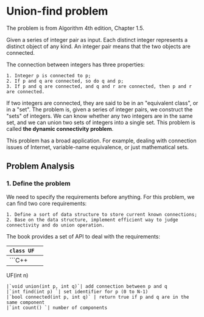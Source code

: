 Union-find problem
=========
The problem is from Algorithm 4th edition, Chapter 1.5.  
  
Given a series of integer pair as input. Each distinct integer represents a distinct object of any kind. 
An integer pair means that the two objects are connected. 
  
The connection between integers has three properties:  
```
1. Integer p is connected to p;
2. If p and q are connected, so do q and p;
3. If p and q are connected, and q and r are connected, then p and r are connected.
```

If two integers are connected, they are said to be in an "equivalent class", or in a "set". The problem is,
given a series of integer pairs, we construct the "sets" of integers. We can know whether any two integers are in the same set,
and we can union two sets of integers into a single set. This problem is called **the dynamic connectivity problem**.  

This problem has a broad application. For example, dealing with connection issues of Internet, variable-name equivalence, or just
mathematical sets.

## Problem Analysis  

### 1. Define the problem

We need to specify the requirements before anything. For this problem, we can find two core requirements:  
```
1. Define a sort of data structure to store current known connections;
2. Base on the data structure, implement efficient way to judge connectivity and do union operation.
```

The book provides a set of API to deal with the requirements:

|`class UF`||
|---------|------------------------------------------|
|```C++
UF(int n)
```| To initialize n sites with integer names (0 to N-1)
|`void union(int p, int q)`| add connection between p and q
|`int find(int p) `| set identifier for p (0 to N-1)
|`bool connected(int p, int q)` | return true if p and q are in the same component
|`int count() `| number of components


